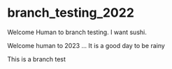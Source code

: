 # branch_testing_2022

Welcome Human to branch testing. I want sushi.

Welcome human to 2023 ... It is a good day to be rainy

This is a branch test
